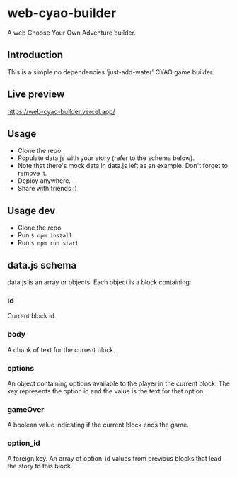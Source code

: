 # web-cyao-builder
A web Choose Your Own Adventure builder. 

## Introduction
This is a simple no dependencies 'just-add-water' CYAO game builder.

## Live preview

https://web-cyao-builder.vercel.app/

## Usage
- Clone the repo
- Populate data.js with your story (refer to the schema below).
- Note that there's mock data in data.js left as an example. Don't forget to remove it.
- Deploy anywhere.
- Share with friends :)

## Usage dev

- Clone the repo
- Run ``` $ npm install ```
- Run ``` $ npm run start ```

## data.js schema
data.js is an array or objects. Each object is a block containing:

### id
Current block id.

### body
A chunk of text for the current block.

### options
An object containing options available to the player in the current block. The key represents the option id and the value is the text for that option.

### gameOver
A boolean value indicating if the current block ends the game.

### option_id
A foreign key. An array of option_id values from previous blocks that lead the story to this block.



